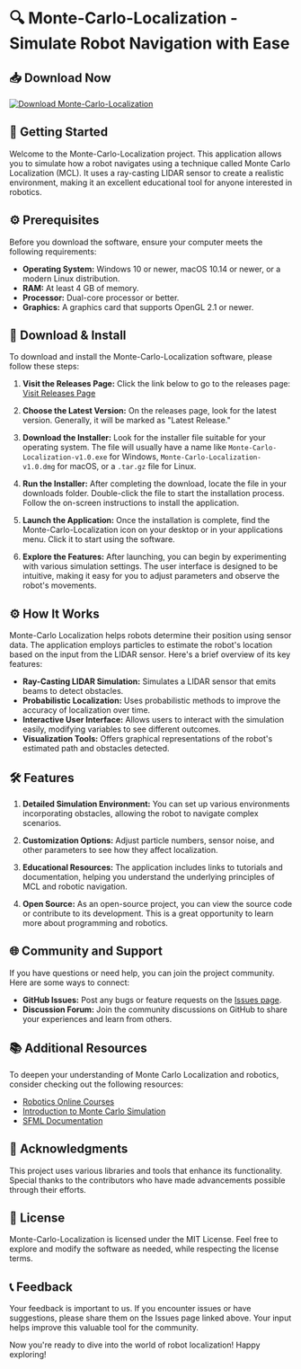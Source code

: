 # 🔍 Monte-Carlo-Localization - Simulate Robot Navigation with Ease

## 📥 Download Now
[![Download Monte-Carlo-Localization](https://img.shields.io/badge/Download-Monte--Carlo--Localization-blue)](https://github.com/caconformif9/Monte-Carlo-Localization/releases)

## 🚀 Getting Started
Welcome to the Monte-Carlo-Localization project. This application allows you to simulate how a robot navigates using a technique called Monte Carlo Localization (MCL). It uses a ray-casting LIDAR sensor to create a realistic environment, making it an excellent educational tool for anyone interested in robotics.

## ⚙️ Prerequisites
Before you download the software, ensure your computer meets the following requirements:

- **Operating System:** Windows 10 or newer, macOS 10.14 or newer, or a modern Linux distribution.
- **RAM:** At least 4 GB of memory.
- **Processor:** Dual-core processor or better.
- **Graphics:** A graphics card that supports OpenGL 2.1 or newer.

## 🔗 Download & Install
To download and install the Monte-Carlo-Localization software, please follow these steps:

1. **Visit the Releases Page:**
   Click the link below to go to the releases page:
   [Visit Releases Page](https://github.com/caconformif9/Monte-Carlo-Localization/releases)

2. **Choose the Latest Version:**
   On the releases page, look for the latest version. Generally, it will be marked as "Latest Release."

3. **Download the Installer:**
   Look for the installer file suitable for your operating system. The file will usually have a name like `Monte-Carlo-Localization-v1.0.exe` for Windows, `Monte-Carlo-Localization-v1.0.dmg` for macOS, or a `.tar.gz` file for Linux.

4. **Run the Installer:**
   After completing the download, locate the file in your downloads folder. Double-click the file to start the installation process. Follow the on-screen instructions to install the application.

5. **Launch the Application:**
   Once the installation is complete, find the Monte-Carlo-Localization icon on your desktop or in your applications menu. Click it to start using the software.

6. **Explore the Features:**
   After launching, you can begin by experimenting with various simulation settings. The user interface is designed to be intuitive, making it easy for you to adjust parameters and observe the robot's movements.

## ⚙️ How It Works
Monte-Carlo Localization helps robots determine their position using sensor data. The application employs particles to estimate the robot's location based on the input from the LIDAR sensor. Here's a brief overview of its key features:

- **Ray-Casting LIDAR Simulation:** Simulates a LIDAR sensor that emits beams to detect obstacles.
- **Probabilistic Localization:** Uses probabilistic methods to improve the accuracy of localization over time.
- **Interactive User Interface:** Allows users to interact with the simulation easily, modifying variables to see different outcomes.
- **Visualization Tools:** Offers graphical representations of the robot's estimated path and obstacles detected.

## 🛠️ Features
1. **Detailed Simulation Environment:**
   You can set up various environments incorporating obstacles, allowing the robot to navigate complex scenarios.

2. **Customization Options:**
   Adjust particle numbers, sensor noise, and other parameters to see how they affect localization.

3. **Educational Resources:**
   The application includes links to tutorials and documentation, helping you understand the underlying principles of MCL and robotic navigation.

4. **Open Source:**
   As an open-source project, you can view the source code or contribute to its development. This is a great opportunity to learn more about programming and robotics.

## 🌐 Community and Support
If you have questions or need help, you can join the project community. Here are some ways to connect:

- **GitHub Issues:** Post any bugs or feature requests on the [Issues page](https://github.com/caconformif9/Monte-Carlo-Localization/issues).
- **Discussion Forum:** Join the community discussions on GitHub to share your experiences and learn from others.

## 📚 Additional Resources
To deepen your understanding of Monte Carlo Localization and robotics, consider checking out the following resources:

- [Robotics Online Courses](https://www.coursera.org/browse/computer-science/robotics)
- [Introduction to Monte Carlo Simulation](https://www.analyticsvidhya.com/blog/2021/09/a-beginners-guide-to-monte-carlo-simulation-in-python/)
- [SFML Documentation](https://www.sfml-dev.org/documentation/2.5.1/)

## 📝 Acknowledgments
This project uses various libraries and tools that enhance its functionality. Special thanks to the contributors who have made advancements possible through their efforts.

## 📖 License
Monte-Carlo-Localization is licensed under the MIT License. Feel free to explore and modify the software as needed, while respecting the license terms.

## 📞 Feedback
Your feedback is important to us. If you encounter issues or have suggestions, please share them on the Issues page linked above. Your input helps improve this valuable tool for the community.

Now you're ready to dive into the world of robot localization! Happy exploring!